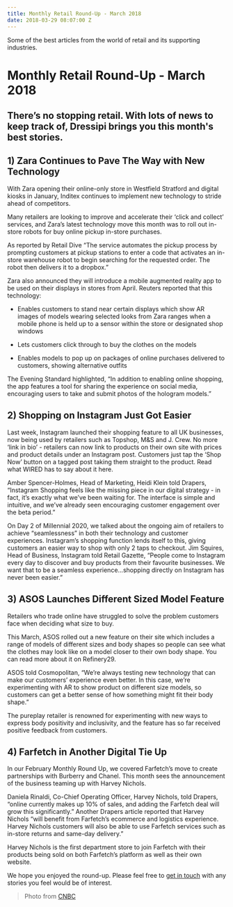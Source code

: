 ```yaml
---
title: Monthly Retail Round-Up - March 2018
date: 2018-03-29 08:07:00 Z
---
```


Some of the best articles from the world of retail and its supporting industries.

# Monthly Retail Round-Up - March 2018

## There’s no stopping retail. With lots of news to keep track of, Dressipi brings you this month's best stories.


## 1) Zara Continues to Pave The Way with New Technology

With Zara opening their online-only store in Westfield Stratford and digital kiosks in January, Inditex continues to implement new technology to stride ahead of competitors. 

Many retailers are looking to improve and accelerate their ‘click and collect’ services, and Zara’s latest technology move this month was to roll out in-store robots for buy online pickup in-store purchases. 

As reported by Retail Dive “The service automates the pickup process by prompting customers at pickup stations to enter a code that activates an in-store warehouse robot to begin searching for the requested order. The robot then delivers it to a dropbox.”

Zara also announced they will introduce a mobile augmented reality app to be used on their displays in stores from April. Reuters reported that this technology:

* Enables customers to stand near certain displays which show AR images of models wearing selected looks from Zara ranges when a mobile phone is held up to a sensor within the store or designated shop windows

* Lets customers click through to buy the clothes on the models

* Enables models to pop up on packages of online purchases delivered to customers, showing alternative outfits

The Evening Standard highlighted, “In addition to enabling online shopping, the app features a tool for sharing the experience on social media, encouraging users to take and submit photos of the hologram models.”


## 2) Shopping on Instagram Just Got Easier

Last week, Instagram launched their shopping feature to all UK businesses, now being used by retailers such as Topshop, M&S and J. Crew. No more ‘link in bio’ - retailers can now link to products on their own site with prices and product details under an Instagram post. Customers just tap the ‘Shop Now’ button on a tagged post taking them straight to the product. Read what WIRED has to say about it here.

Amber Spencer-Holmes, Head of Marketing, Heidi Klein told Drapers, “Instagram Shopping feels like the missing piece in our digital strategy - in fact, it’s exactly what we’ve been waiting for. The interface is simple and intuitive, and we’ve already seen encouraging customer engagement over the beta period.”

On Day 2 of Millennial 2020, we talked about the ongoing aim of retailers to achieve “seamlessness” in both their technology and customer experiences. Instagram’s shopping function lends itself to this, giving customers an easier way to shop with only 2 taps to checkout. Jim Squires, Head of Business, Instagram told Retail Gazette, “People come to Instagram every day to discover and buy products from their favourite businesses. We want that to be a seamless experience…shopping directly on Instagram has never been easier.”


## 3) ASOS Launches Different Sized Model Feature

Retailers who trade online have struggled to solve the problem customers face when deciding what size to buy.

This March, ASOS rolled out a new feature on their site which includes a range of models of different sizes and body shapes so people can see what the clothes may look like on a model closer to their own body shape. You can read more about it on Refinery29.

ASOS told Cosmopolitan, “We’re always testing new technology that can make our customers’ experience even better. In this case, we’re experimenting with AR to show product on different size models, so customers can get a better sense of how something might fit their body shape.”

The pureplay retailer is renowned for experimenting with new ways to express body positivity and inclusivity, and the feature has so far received positive feedback from customers. 


## 4) Farfetch in Another Digital Tie Up

In our February Monthly Round Up, we covered Farfetch’s move to create partnerships with Burberry and Chanel. This month sees the announcement of the business teaming up with Harvey Nichols. 

Daniela Rinaldi, Co-Chief Operating Officer, Harvey Nichols, told Drapers, “online currently makes up 10% of sales, and adding the Farfetch deal will grow this significantly.” Another Drapers article reported that Harvey Nichols “will benefit from Farfetch’s ecommerce and logistics experience. Harvey Nichols customers will also be able to use Farfetch services such as in-store returns and same-day delivery.” 

Harvey Nichols is the first department store to join Farfetch with their products being sold on both Farfetch’s platform as well as their own website.


We hope you enjoyed the round-up. Please feel free to [get in touch](https://dressipi.com/contact/) with any stories you feel would be of interest. 

>Photo from [CNBC](https://www.cnbc.com/2018/02/21/queen-surprises-london-fashion-week-with-anna-wintour.html)